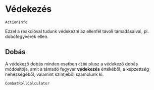# Védekezés

`ActionInfo`

Ezzel a reakcióval tudunk védekezni az ellenfél távoli támadásaival, pl. dobófegyverek ellen.

## Dobás

A védekező dobás minden esetben `d100` plusz a védekező dobás módosítója, amit a támadó fegyver **védekezés** értékéből, a képzettség nehézségéből, valamint szintjéből számolunk ki.

`CombatRollCalculator`